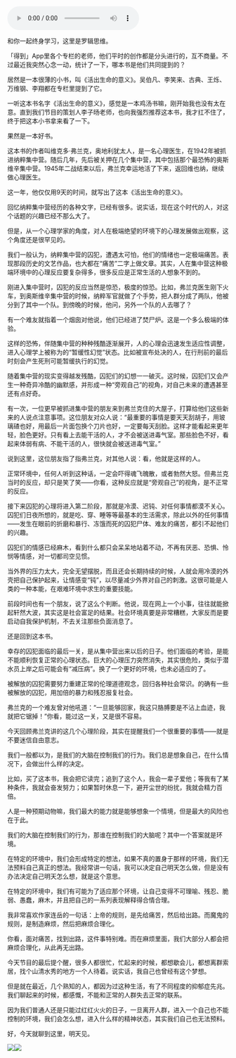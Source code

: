 <audio src="http://igetoss.cdn.igetget.com/mp3/201709/06/201709060027552703711115.mp3" controls="controls">您的浏览器不支持 audio 标签。</audio><p>和你一起终身学习，这里是罗辑思维。</p><p>「得到」App里各个专栏的老师，他们平时的创作都是分头进行的，互不商量。不过最近我突然心念一动，统计了一下，哪本书是他们共同提到的？</p><p>居然是一本很薄的小书，叫《活出生命的意义》。吴伯凡、李笑来、古典、王烁、万维钢、李翔都在专栏里提到了它。</p><p>一听这本书名字《活出生命的意义》，感觉是一本鸡汤书嘛，刚开始我也没有太在意。直到我们节目的策划人李子旸老师，也向我强烈推荐这本书，我才扛不住了，终于把这本小书拿来看了一下。</p><p>果然是一本好书。</p><p>这本书的作者叫维克多·弗兰克，奥地利犹太人，是一名心理医生，在1942年被抓进纳粹集中营。随后几年，先后被关押在几个集中营，其中包括那个最恐怖的奥斯维辛集中营。1945年二战结束以后，弗兰克幸运地活了下来，返回维也纳，继续做心理医生。</p><p>这一年，他仅仅用9天的时间，就写出了这本《活出生命的意义》。</p><p>回忆纳粹集中营经历的各种文字，已经有很多。说实话，现在这个时代的人，对这个话题的兴趣已经不那么大了。</p><p>但是，从一个心理学家的角度，对人在极端绝望的环境下的心理发展做出观察，这个角度还是很罕见的。</p><p>我们一般认为，纳粹集中营的囚犯，遭遇太可怕，他们的情绪也一定极端痛苦。表现那段历史的文艺作品，也大都在“痛苦”二字上做文章。其实，人在集中营这种极端环境中的心理反应要复杂得多，很多反应是正常生活的人想象不到的。</p><p>刚进入集中营时，囚犯的反应当然是惊恐，极度的惊恐。比如，弗兰克医生刚下火车，到奥斯维辛集中营的时候，纳粹军官就做了个手势，把人群分成了两队，他被分到了其中一个队。到傍晚的时候，他问，另外一个队的人去哪了？</p><p>有一个难友就指着一个烟囱对他说，他们已经进了焚尸炉。这是一个多么极端的体验。</p><p>这样的恐怖，伴随集中营的种种残酷逐渐展开，人的心理会迅速发生适应性调整，进入心理学上被称为的“暂缓性幻觉”状态。比如被宣布处决的人，在行刑前的最后时刻会产生死刑可能暂缓执行的幻觉。</p><p>随着集中营的现实变得越发残酷，囚犯们的幻想一一破灭。这时候，囚犯们又会产生一种奇异冷酷的幽默感，并形成一种“旁观自己”的视角，对自己未来的遭遇甚至还有点好奇。</p><p>有一次，一位更早被抓进集中营的朋友来到弗兰克住的大屋子，打算给他们这些新来的人说点注意事项。这位朋友对众人说：“最重要的事情是要天天刮胡子，用玻璃碴也好，用最后一片面包换个刀片也好，一定要每天刮脸。这样才能看起来更年轻，脸色更好。只有看上去能干活的人，才不会被送进毒气室。那些脸色不好，看起来体弱有病、不能干活的人，很快就会被送进毒气室。”</p><p>说到这里，这位朋友指了指弗兰克，对其他人说：看，他就是这样的人。</p><p>正常环境中，任何人听到这种话，一定会吓得魂飞魄散，或者勃然大怒。但弗兰克当时的反应，却只是笑了笑——你看，这种反应就是“旁观自己”的视角，是不正常的反应。</p><p>接下来囚犯的心理将进入第二阶段，那就是冷漠、迟钝、对任何事情都漠不关心。囚犯们日夜所想的，就是吃、穿、睡等等最基本的生活需求，除此以外的任何事情——发生在眼前的折磨和暴行、冻饿而死的囚犯尸体、难友的痛苦，都引不起他们的兴趣。</p><p>囚犯们的情感已经麻木，看到什么都只会呆呆地站着不动，不再有厌恶、恐惧、怜悯等情感，对一切都司空见惯。</p><p>当外界的压力太大，完全无望摆脱，而且还会长期持续的时候，人就会用冷漠的外壳把自己保护起来，让情感变“钝”，以尽量减少外界对自己的刺激。这很可能是人类的一种本能，在艰难环境中求生的重要技能。</p><p>前段时间也有一个朋友，说了这么个判断。他说，现在网上一个小事，往往就能掀起轩然大波，其实这是社会富足的结果。社会环境真要是非常糟糕，大家反而是要启动自我保护机制，不去关注那些负面消息了。</p><p>还是回到这本书。</p><p>幸存的囚犯面临的最后一关，是从集中营出来以后的日子。他们面临的考验，是能不能顺利恢复正常的心理状态。巨大的心理压力突然消失，其实很危险，类似于潜水员上岸之后可能会有“减压病”。换了一个更好的环境，也未必适应的了。</p><p>被解放的囚犯需要努力重建正常的伦理道德观念，回归各种社会常识。的确有一些被解放的囚犯，用加倍的暴力和残忍报复社会。</p><p>弗兰克的一个难友曾对他吼道：“一旦能够回家，我这只胳膊要是不沾上血迹，我就把它锯掉！”你看，能过这一关，又是很不容易。</p><p>今天回顾弗兰克讲的这几个心理阶段，其实在提醒我们一个很重要的事情——就是不要迷信自由意志。</p><p>我们一般都以为，是我们的大脑在控制我们的行为。我们总是想象自己，在什么情况下，会做出什么样的决定。</p><p>比如，买了这本书，我会把它读完；追到了这个人，我会一辈子爱他；等我有了某种条件，我就会奋发努力；如果暂时休息一下，避开尘世的纷扰，我就会精力百倍。</p><p>人是一种预期动物嘛，我们最大的能力就是能够想象一个情境，但是最大的风险也在于此。</p><p>我们的大脑在控制我们的行为，那谁在控制我们的大脑呢？其中一个答案就是环境。</p><p>在特定的环境中，我们会形成特定的想法，如果不真的置身于那样的环境，我们无法预料自己真正的想法。我经常讲一句话，我可以决定自己明天怎么做，但是没有办法决定自己明天怎么想，就是这个意思。</p><p>在特定的环境中，我们有可能为了适应那个环境，让自己变得不可理喻、残忍、脆弱、愚蠢，麻木，并且把自己的一系列表现解释得合情合理。</p><p>我非常喜欢作家连岳的一句话：上帝的规则，是先给痛苦，然后给出路。而魔鬼的规则，是制造麻烦，然后把麻烦合理化。</p><p>你看，面对痛苦，找到出路，这件事特别难。而在麻烦里面，我们大部分人都会把麻烦合理化，从此再无出路。</p><p>今天节目的最后提个醒，很多人都很忙，忙起来的时候，都想歇会儿，都想离群索居，找个山清水秀的地方一个人待着。说实话，我自己也曾经有这个梦想。</p><p>但是就在最近，几个熟知的人，都因为过这种生活，有了不同程度的抑郁症先兆。我们聊起来的时候，都感慨，不能和正常的人群失去正常的联系。</p><p>因为我们普通人还是只能过红红火火的日子，一旦离开人群，进入一个自己也不能控制的环境，我们会怎么想，进入什么样的精神状态，其实我们自己也无法预料。</p><p>好，今天就聊到这里，明天见。</p><img src="https://piccdn.igetget.com/img/201709/05/201709052139091520702682.jpg" /><img src="https://piccdn.igetget.com/img/201709/05/201709052141141289447191.jpg" />